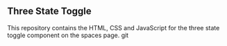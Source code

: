 ## Three State Toggle

This repository contains the HTML, CSS and JavaScript for the three state toggle component on the spaces page.
git
